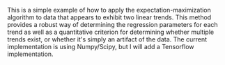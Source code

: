 This is a simple example of how to apply the expectation-maximization algorithm to data that appears to exhibit two linear trends. This method provides a robust way of determining the regression parameters for each trend as well as a quantitative criterion for determining whether multiple trends exist, or whether it's simply an artifact of the data. The current implementation is using Numpy/Scipy, but I will add a Tensorflow implementation.